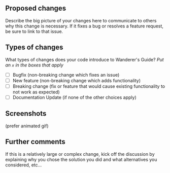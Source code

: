 ## Proposed changes

Describe the big picture of your changes here to communicate to others why this change is necessary. If it fixes a bug or resolves a feature request, be sure to link to that issue.

## Types of changes

What types of changes does your code introduce to Wanderer's Guide?
_Put an `x` in the boxes that apply_

- [ ] Bugfix (non-breaking change which fixes an issue)
- [ ] New feature (non-breaking change which adds functionality)
- [ ] Breaking change (fix or feature that would cause existing functionality to not work as expected)
- [ ] Documentation Update (if none of the other choices apply)

## Screenshots

(prefer animated gif)

## Further comments

If this is a relatively large or complex change, kick off the discussion by explaining why you chose the solution you did and what alternatives you considered, etc...